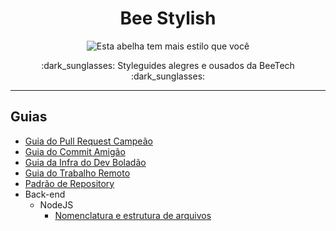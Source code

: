 <h1 align="center">Bee Stylish</h1>

<p align="center">
  <img src="https://cdn.rawgit.com/Beetech-global/bee-stylish/master/assets/images/bee-stylish.png" alt="Esta abelha tem mais estilo que você">
</p> 

<p align="center">
  :dark_sunglasses: Styleguides alegres e ousados da BeeTech :dark_sunglasses:
</p>

---

## Guias

* [Guia do Pull Request Campeão](pull-requests/README.md)
* [Guia do Commit Amigão](commits/README.md)
* [Guia da Infra do Dev Boladão](infra/README.md)
* [Guia do Trabalho Remoto](trabalho-remoto/README.md)
* [Padrão de Repository](repository-pattern/README.md)
* Back-end
    * NodeJS
      * [Nomenclatura e estrutura de arquivos](back-end/node-js/nomenclatura-estrutura-arquivos.md)
